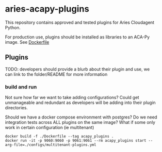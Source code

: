 # aries-acapy-plugins

This repository contains approved and tested plugins for Aries Cloudagent Python.

For production use, plugins should be installed as libraries to an ACA-Py image. See [Dockerfile](./Dockerfile)

## Plugins 
TODO: developers should provide a blurb about their plugin and use, we can link to the folder/README for more information

### build and run
Not sure how far we want to take adding configurations? Could get unmanageable and redundant as developers will be adding into their plugin directories.

Should we have a docker compose environment with postgres?
Do we need integration tests across ALL plugins on the same image? What if some only work in certain configuration (ie multitenant)

```
docker build -f ./Dockerfile --tag acapy_plugins .
docker run -it -p 9060:9060 -p 9061:9061 --rm acapy_plugins start --arg-file=./configs/multitenant-plugins.yml
```